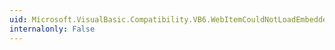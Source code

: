 ```yaml
---
uid: Microsoft.VisualBasic.Compatibility.VB6.WebItemCouldNotLoadEmbeddedResource.#ctor
internalonly: False
---
```

